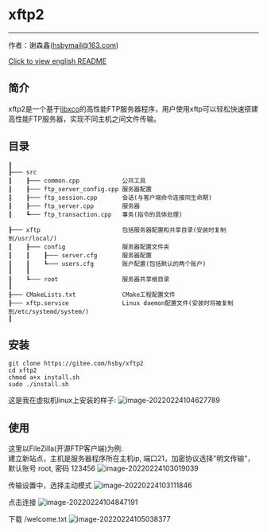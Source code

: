 # xftp2

---
作者：谢森鑫(hsbymail@163.com)

[Click to view english README](./README_en.md)

## 简介
xftp2是一个基于[libxco](https://gitee.com/hsby/libxco)的高性能FTP服务器程序，用户使用xftp可以轻松快速搭建高性能FTP服务器，实现不同主机之间文件传输。

## 目录
```
┃
┠─── src                        
┃    ┠─── common.cpp            公共工具
┃    ┠─── ftp_server_config.cpp 服务器配置
┃    ┠─── ftp_session.cpp       会话(与客户端命令连接同生命期)
┃    ┠─── ftp_server.cpp        服务器
┃    ┗─── ftp_transaction.cpp   事务(指令的具体处理)

┠─── xftp                       包括服务器配置和共享目录(安装时复制到/usr/local/)
┃    ┠─── config                服务器配置文件夹
┃    ┃    ┠─── server.cfg       服务器配置
┃    ┃    ┗─── users.cfg        账户配置(包括默认的两个账户)
┃    ┃    
┃    ┗─── root                  服务器共享根目录
┃
┠─── CMakeLists.txt             CMake工程配置文件
┠─── xftp.service               Linux daemon配置文件(安装时将被复制到/etc/systemd/system/)
┃
```

## 安装
```
git clone https://gitee.com/hsby/xftp2
cd xftp2
chmod a+x install.sh
sudo ./install.sh
```
这是我在虚拟机linux上安装的样子:
![image-20220224104627789](https://gitee.com/hsby/img/raw/master/202202241046841.png)

## 使用

这里以FileZilla(开源FTP客户端)为例:  
建立新站点，主机是服务器程序所在主机ip,  端口21，加密协议选择"明文传输"， 默认账号 root, 密码 123456
![image-20220224103019039](https://gitee.com/hsby/img/raw/master/202202241030104.png)

传输设置中，选择主动模式
![image-20220224103111846](https://gitee.com/hsby/img/raw/master/202202241031909.png)

点击连接
![image-20220224104847191](https://gitee.com/hsby/img/raw/master/202202241048264.png)

下载 /welcome.txt
![image-20220224105038377](https://gitee.com/hsby/img/raw/master/202202241050450.png)